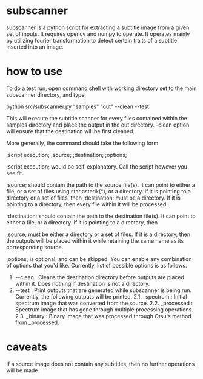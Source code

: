 # subscanner
subscanner is a python script for extracting a subtitle image from a given set of inputs. It requires opencv and numpy to operate. It operates mainly by utilizing fourier transformation to detect certain traits of a subtitle inserted into an image. 

# how to use
To do a test run, open command shell with working directory set to the main subscanner directory, and type,


python src/subscanner.py "samples" "out" --clean --test


This will execute the subtitle scanner for every files contained within the samples directory and place the output in the out directory. -clean option will ensure that the destination will be first cleaned.

More generally, the command should take the following form


;script execution; ;source; ;destination; ;options;
  

;script execution; would be self-explanatory. Call the script however you see fit.

;source; should contain the path to the source file(s). It can point to either a file, or a set of files using star asterik(*), or a directory. If it is pointing to a directory or a set of files, then ;destination; must be a directory. If it is pointing to a directory, then every file within it will be processed.

;destination; should contain the path to the destination file(s). It can point to either a file, or a directory. If it is pointing to a directory, then 

;source; must be either a directory or a set of files. If it is a directory, then the outputs will be placed within it while retaining the same name as its corresponding source.

;options; is optional, and can be skipped. You can enable any combination of options that you'd like. Currently, list of possible options is as follows.
1. --clean  :  Cleans the destination directory before outputs are placed within it. Does nothing if destination is not a directory.
2. --test   :  Print outputs that are generated while subscanner is being run. Currently, the following outputs will be printed.
  2.1. _spectrum  :  Initial spectrum image that was converted from the source.
  2.2. _processed :  Spectrum image that has gone through multiple processing operations.
  2.3. _binary    :  Binary image that was processed through Otsu's method from _processed.
  
# caveats
If a source image does not contain any subtitles, then no further operations will be made.
